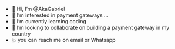 - 👋 Hi, I’m @AkaGabriel
- 👀 I’m interested in payment gateways ...
- 🌱 I’m currently learning coding
- 💞️ I’m looking to collaborate on building a payment gateway in my  country
- 💥 you can reach me on email or Whatsapp
<!---
AkaGabriel/AkaGabriel is a ✨ special ✨ repository because its `README.md` (this file) appears on your GitHub profile.
You can click the Preview link to take a look at your changes.
--->

